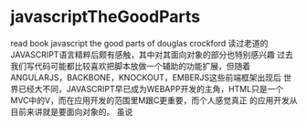 # javascriptTheGoodParts
read book javascript the good parts of douglas crockford
读过老道的JAVASCRIPT语言精粹后颇有感触，其中对其面向对象的部分也特别感兴趣
过去我们写代码可能都比较喜欢把脚本放做一个辅助的功能扩展，但随着ANGULARJS，BACKBONE，KNOCKOUT，EMBERJS这些前端框架出现后
世界已经大不同，JAVASCRIPT早已成为WEBAPP开发的主角，HTML只是一个MVC中的V，而在应用开发的范围里M跟C更重要，而个人感觉真正
的应用开发从目前来讲就是要面向对象的。
虽说
